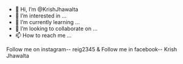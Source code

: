 - 👋 Hi, I’m @KrishJhawalta
- 👀 I’m interested in ...
- 🌱 I’m currently learning ...
- 💞️ I’m looking to collaborate on ...
- 📫 How to reach me ...

<!---
KrishJhawalta/KrishJhawalta is a ✨ special ✨ repository because its `README.md` (this file) appears on your GitHub profile.
You can click the Preview link to take a look at your changes.
-->
Follow me on instagram-- reig2345
&
Follow me in facebook-- Krish Jhawalta
